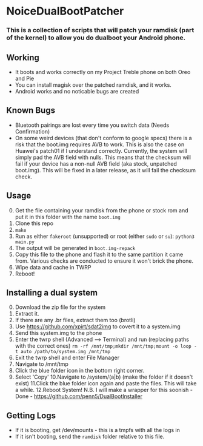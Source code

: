 # NoiceDualBootPatcher
 
### This is a collection of scripts that will patch your ramdisk (part of the kernel) to allow you do dualboot your Android phone.

## Working
- It boots and works correctly on my Project Treble phone on both Oreo and Pie
- You can install magisk over the patched ramdisk, and it works.
- Android works and no noticable bugs are created

## Known Bugs
- Bluetooth pairings are lost every time you switch data (Needs Confirmation)
- On some weird devices (that don't conform to google specs) there is a risk that the boot.img requires AVB to work. This is also the case on Huawei's patch01 if I understand correctly. Currently, the system will simply pad the AVB field with nulls. This means that the checksum will fail if your device has a non-null AVB field (aka stock, unpatched boot.img). This will be fixed in a later release, as it will fail the checksum check. 

## Usage
0. Get the file containing your ramdisk from the phone or stock rom and put it in this folder with the name `boot.img`
1. Clone this repo
2. `make`
3. Run as either `fakeroot` (unsupported) or root (either `sudo` or `su`): `python3 main.py`
4. The output will be generated in `boot.img-repack`
5. Copy this file to the phone and flash it to the same partition it came from. Various checks are conducted to ensure it won't brick the phone.
6. Wipe data and cache in TWRP
7. Reboot!

## Installing a dual system
0. Download the zip file for the system
1. Extract it.
2. If there are any .br files, extract them too (brotli)
3. Use https://github.com/xpirt/sdat2img to covert it to a system.img
4. Send this system.img to the phone
5. Enter the twrp shell (Advanced --> Terminal) and run (replacing paths with the correct ones) `rm -rf /mnt/tmp;mkdir /mnt/tmp;mount -o loop -t auto /path/to/system.img /mnt/tmp`
6. Exit the twrp shell and enter File Manager
7. Navigate to /mnt/tmp
8. Click the blue folder icon in the bottom right corner.
9. Select 'Copy'
10.Navigate to /system/(a|b) (make the folder if it doesn't exist)
11.Click the blue folder icon again and paste the files. This will take a while.
12.Reboot System!
N.B. I will make a wrapper for this soonish - Done - https://github.com/penn5/DualBootInstaller

## Getting Logs
- If it is booting, get /dev/mounts - this is a tmpfs with all the logs in
- If it isn't booting, send the `ramdisk` folder relative to this file.
